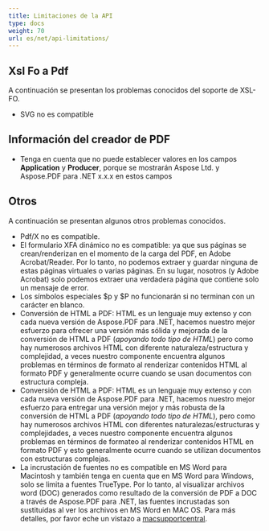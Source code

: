 ```yaml
---
title: Limitaciones de la API
type: docs
weight: 70
url: es/net/api-limitations/
---
```


## **Xsl Fo a Pdf**
A continuación se presentan los problemas conocidos del soporte de XSL-FO.

- SVG no es compatible
## **Información del creador de PDF**
- Tenga en cuenta que no puede establecer valores en los campos **Application** y **Producer**, porque se mostrarán Aspose Ltd. y Aspose.PDF para .NET x.x.x en estos campos
## **Otros**
A continuación se presentan algunos otros problemas conocidos.

- Pdf/X no es compatible.
- El formulario XFA dinámico no es compatible: ya que sus páginas se crean/renderizan en el momento de la carga del PDF, en Adobe Acrobat/Reader. Por lo tanto, no podemos extraer y guardar ninguna de estas páginas virtuales o varias páginas. En su lugar, nosotros (y Adobe Acrobat) solo podemos extraer una verdadera página que contiene solo un mensaje de error.
- Los símbolos especiales $p y $P no funcionarán si no terminan con un carácter en blanco.
- Conversión de HTML a PDF: HTML es un lenguaje muy extenso y con cada nueva versión de Aspose.PDF para .NET, hacemos nuestro mejor esfuerzo para ofrecer una versión más sólida y mejorada de la conversión de HTML a PDF (*apoyando todo tipo de HTML*) pero como hay numerosos archivos HTML con diferente naturaleza/estructura y complejidad, a veces nuestro componente encuentra algunos problemas en términos de formato al renderizar contenidos HTML al formato PDF y generalmente ocurre cuando se usan documentos con estructura compleja.
- Conversión de HTML a PDF: HTML es un lenguaje muy extenso y con cada nueva versión de Aspose.PDF para .NET, hacemos nuestro mejor esfuerzo para entregar una versión mejor y más robusta de la conversión de HTML a PDF (*apoyando todo tipo de HTML*), pero como hay numerosos archivos HTML con diferentes naturalezas/estructuras y complejidades, a veces nuestro componente encuentra algunos problemas en términos de formateo al renderizar contenidos HTML en formato PDF y esto generalmente ocurre cuando se utilizan documentos con estructuras complejas.
- La incrustación de fuentes no es compatible en MS Word para Macintosh y también tenga en cuenta que en MS Word para Windows, solo se limita a fuentes TrueType. Por lo tanto, al visualizar archivos word (DOC) generados como resultado de la conversión de PDF a DOC a través de Aspose.PDF para .NET, las fuentes incrustadas son sustituidas al ver los archivos en MS Word en MAC OS. Para más detalles, por favor eche un vistazo a [macsupportcentral](http://www.macsupportcentral.com/2012/05/embed-fonts-microsoft-office-word-files/).
